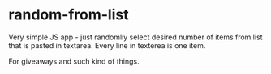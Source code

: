 # random-from-list
Very simple JS app - just randomliy select desired number of items from list that is pasted in textarea. Every line in texterea is one item.

For giveaways and such kind of things.
